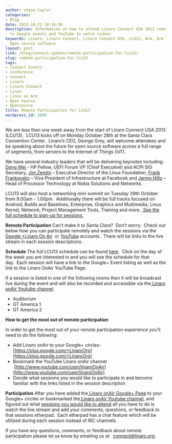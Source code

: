 ```yaml
---
author: steve.taylor
categories:
- Blog
date: 2013-10-22 18:34:39
description: Information on how to attend Linaro Connect USA 2013 remotely by going
  to Google events and YouTube to watch videos
keywords: Linaro, Linaro Connect, Linaro Connect USA, LCU13, Arm, Arm TechCon, Linux,
  Open source software
layout: post
link: /blog/connect-update/remote-participation-for-lcu13/
slug: remote-participation-for-lcu13
tags:
- Connect Events
- conference
- connect
- Linaro
- Linaro Connect
- Linux
- Linux on Arm
- Open Source
- Opensource
title: Remote Participation for LCU13
wordpress_id: 3098
---
```


We are less than one week away from the start of Linaro Connect USA 2013 (LCU13).  LCU13 kicks off on Monday October 28th at the Santa Clara Convention Center.  Linaro’s CEO, George Grey, will welcome attendees and be speaking about the future for open source software across a full range of segments, from servers to the Internet of Things (IoT).


We have several industry leaders that will be delivering keynotes including: [Dong Wei ](https://connect.linaro.org/lcu13/)- HP Fellow, UEFI Forum VP (Chief Executive) and ACPI SIG Secretary, [Jim Zemlin](https://connect.linaro.org/lcu13/) – Executive Director of the Linux Foundation, [Frank Frankovsky](https://connect.linaro.org/lcu13/) – Vice President of Infrastructure at Facebook and [Jarmo Hillo](https://connect.linaro.org/lcu13/) – Head of Processor Technology at Nokia Solutions and Networks.


LCU13 will also host a networking mini summit on Tuesday 29th October from 9.00am - 1.00pm.  Additionally there will be full tracks focused on Android, Builds and Baselines, Enterprise, Graphics and Multimedia, Linux Kernel, Network, Project Management Tools, Training and more. [ See the full schedule to sign-up for sessions.](http://lcu-13.zerista.com/event/summary?group=location&owner=other&owner_id=524321)

**Remote Participation** Can’t make it to Santa Clara?  Don’t worry.  Check out below how you can participate remotely and watch the sessions via the [Google +Linaro On Air](https://plus.google.com/u/0/116754366033915823792/posts)  or [YouTube](http://www.youtube.com/user/LinaroOnAir) accounts.  There will be links to the live stream in each session descriptions.

**Schedule** The full LCU13 schedule can be found [here](http://lcu-13.zerista.com/event/summary?group=location&owner=other&owner_id=524321).  Click on the day of the week you are interested in and you will see the schedule for that day.  Each session will have a link to the Google+ Event listing as well as the link to the Linaro OnAir YouTube Page.

If a session is listed in one of the following rooms then it will be broadcast live during the event and will also be recorded and accessible via the[ Linaro onAir Youtube channel](https://plus.google.com/u/0/116754366033915823792/posts).

  * Auditorium
  * GT America 1
  * GT America 2

**How to get the most out of remote participation**

In order to get the most out of your remote participation experience you’ll need to do the following:

  * Add Linaro onAir to your Google+ circles- [https://plus.google.com/+LinaroOrg](https://plus.google.com/+LinaroOrg)
  * Bookmark the YouTube Linaro onAir channel   [http://www.youtube.com/user/linaroOnAir](http://www.youtube.com/user/linaroOnAir)
  * Decide what sessions you would like to participate in and become familiar with the links listed in the session description

**Participation**
After you have added the[ Linaro onAir Google+ Page](https://plus.google.com/u/0/116754366033915823792/posts) to your Google+ circles or bookmarked the[ Linaro onAir Youtube channel](http://www.youtube.com/user/linaroOnAir), and figured out what [sessions you would like to attend](http://lcu-13.zerista.com/event/summary?group=location&owner=other&owner_id=524321) all you have to do is watch the live stream and add your comments, questions, or feedback to that sessions etherpad.  Each etherpad has a chat feature which will be utilized during each session instead of IRC channels.

If you have any questions, comments, or feedback about remote participation please let us know by emailing us at:  connect@linaro.org.
